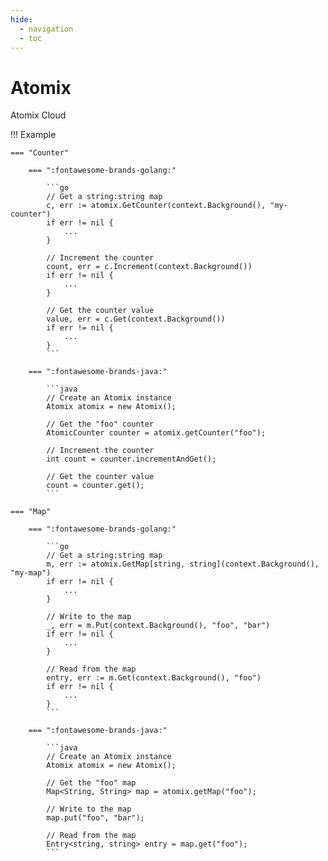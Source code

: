 ```yaml
---
hide:
  - navigation
  - toc
---
```


# Atomix

Atomix Cloud

!!! Example

    === "Counter"

        === ":fontawesome-brands-golang:"
        
            ```go
            // Get a string:string map
            c, err := atomix.GetCounter(context.Background(), "my-counter")
            if err != nil {
                ...
            }
        
            // Increment the counter
            count, err = c.Increment(context.Background())
            if err != nil {
                ...
            }
        
            // Get the counter value
            value, err = c.Get(context.Background())
            if err != nil {
                ...
            }
            ```
        
        === ":fontawesome-brands-java:"
        
            ```java
            // Create an Atomix instance
            Atomix atomix = new Atomix();
    
            // Get the "foo" counter
            AtomicCounter counter = atomix.getCounter("foo");
    
            // Increment the counter
            int count = counter.incrementAndGet();
    
            // Get the counter value
            count = counter.get();
            ```

    === "Map"

        === ":fontawesome-brands-golang:"
        
            ```go
            // Get a string:string map
            m, err := atomix.GetMap[string, string](context.Background(), "my-map")
            if err != nil {
                ...
            }
        
            // Write to the map
            _, err = m.Put(context.Background(), "foo", "bar")
            if err != nil {
                ...
            }
        
            // Read from the map
            entry, err := m.Get(context.Background(), "foo")
            if err != nil {
                ...
            }
            ```
        
        === ":fontawesome-brands-java:"
        
            ```java
            // Create an Atomix instance
            Atomix atomix = new Atomix();
    
            // Get the "foo" map
            Map<String, String> map = atomix.getMap("foo");
    
            // Write to the map
            map.put("foo", "bar");
    
            // Read from the map
            Entry<string, string> entry = map.get("foo");
            ```

